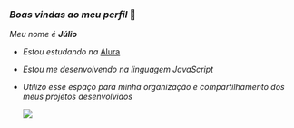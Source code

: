  ### _Boas vindas ao meu perfil_ 🤙

_Meu nome é **Júlio**_

- _Estou estudando na_ [Alura](https://www.alura.com.br)
- _Estou me desenvolvendo na linguagem JavaScript_
- _Utilizo esse espaço para minha organização e compartilhamento dos meus projetos desenvolvidos_

   ![](https://media1.tenor.com/m/mtiOW6O-k8YAAAAd/shrek-shrek-rizz.gif)
